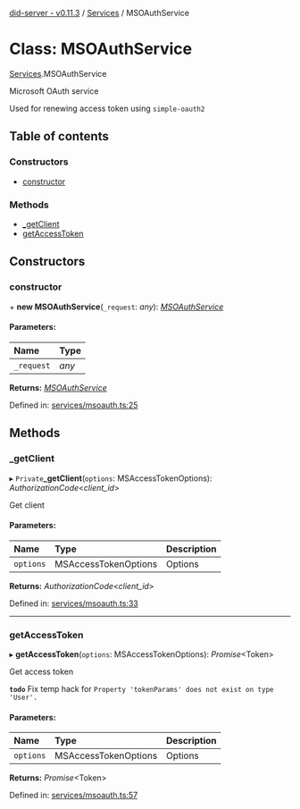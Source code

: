 [did-server - v0.11.3](../README.md) / [Services](../modules/services.md) / MSOAuthService

# Class: MSOAuthService

[Services](../modules/services.md).MSOAuthService

Microsoft OAuth service

Used for renewing access token using `simple-oauth2`

## Table of contents

### Constructors

- [constructor](services.msoauthservice.md#constructor)

### Methods

- [\_getClient](services.msoauthservice.md#_getclient)
- [getAccessToken](services.msoauthservice.md#getaccesstoken)

## Constructors

### constructor

\+ **new MSOAuthService**(`_request`: *any*): [*MSOAuthService*](services.msoauthservice.md)

#### Parameters:

Name | Type |
:------ | :------ |
`_request` | *any* |

**Returns:** [*MSOAuthService*](services.msoauthservice.md)

Defined in: [services/msoauth.ts:25](https://github.com/Puzzlepart/did/blob/dev/server/services/msoauth.ts#L25)

## Methods

### \_getClient

▸ `Private`**_getClient**(`options`: MSAccessTokenOptions): *AuthorizationCode*<*client_id*\>

Get client

#### Parameters:

Name | Type | Description |
:------ | :------ | :------ |
`options` | MSAccessTokenOptions | Options    |

**Returns:** *AuthorizationCode*<*client_id*\>

Defined in: [services/msoauth.ts:33](https://github.com/Puzzlepart/did/blob/dev/server/services/msoauth.ts#L33)

___

### getAccessToken

▸ **getAccessToken**(`options`: MSAccessTokenOptions): *Promise*<Token\>

Get access token

**`todo`** Fix temp hack for `Property 'tokenParams' does
not exist on type 'User'.`

#### Parameters:

Name | Type | Description |
:------ | :------ | :------ |
`options` | MSAccessTokenOptions | Options    |

**Returns:** *Promise*<Token\>

Defined in: [services/msoauth.ts:57](https://github.com/Puzzlepart/did/blob/dev/server/services/msoauth.ts#L57)
